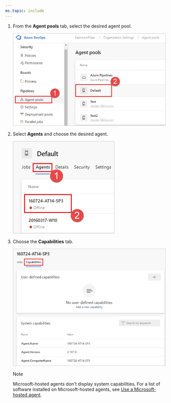 ```yaml
---
ms.topic: include
---
```


1. From the **Agent pools** tab, select the desired agent pool.

   ![Choose Manage pools](../../_img/agent-capabilities-tab/agent-pools.png)

1. Select **Agents** and choose the desired agent.

   ![Select Agents and choose the desired agent](../../_img/agent-capabilities-tab/agents.png)

1. Choose the **Capabilities** tab.

   ![Agent capabilities tab](../../_img/agent-capabilities-tab/capabilities.png)

   > [!NOTE]
   > Microsoft-hosted agents don't display system capabilities. For a list of software installed on Microsoft-hosted agents, see [Use a Microsoft-hosted agent](../../hosted.md#use-a-microsoft-hosted-agent).
